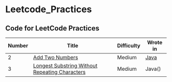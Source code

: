 # Leetcode_Practices
## Code for LeetCode Practices
Number | Title | Difficulty | Wrote in
------------ | ------------- | ------------- | -------------
2| [Add Two Numbers](https://leetcode.com/problems/add-two-numbers/)|Medium|[Java](https://github.com/TYL1026/Leetcode_Practices/blob/main/Java/Longest_Substring_Without_Repeating_Characters.java)
3| [Longest Substring Without Repeating Characters](https://leetcode.com/problems/longest-substring-without-repeating-characters/)|Medium|Java()


